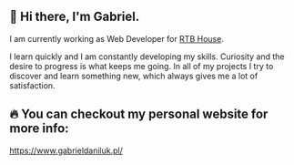 ## 👋 Hi there, I'm Gabriel.

I am currently working as Web Developer for [RTB House](https://www.rtbhouse.com/).

I learn quickly and I am constantly developing my skills. Curiosity and the desire to progress is what keeps me going. In all of my projects I try to discover and learn something new, which always gives me a lot of satisfaction.


## 🔥 You can checkout my personal website for more info:

https://www.gabrieldaniluk.pl/
